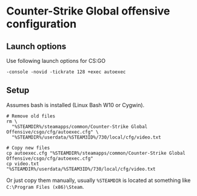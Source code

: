 # Counter-Strike Global offensive configuration

## Launch options
Use following launch options for CS:GO

```
-console -novid -tickrate 128 +exec autoexec
```

## Setup
Assumes bash is installed (Linux Bash W10 or Cygwin).

```
# Remove old files
rm \
  "%STEAMDIR%/steamapps/common/Counter-Strike Global Offensive/csgo/cfg/autoexec.cfg" \
  "%STEAMDIR%/userdata/%STEAM3ID%/730/local/cfg/video.txt

# Copy new files
cp autoexec.cfg "%STEAMDIR%/steamapps/common/Counter-Strike Global Offensive/csgo/cfg/autoexec.cfg"
cp video.txt    "%STEAMDIR%/userdata/%STEAM3ID%/730/local/cfg/video.txt
```

Or just copy them manually, usually `%STEAMDIR` is located at something like
`C:\Program Files (x86)\Steam`.
